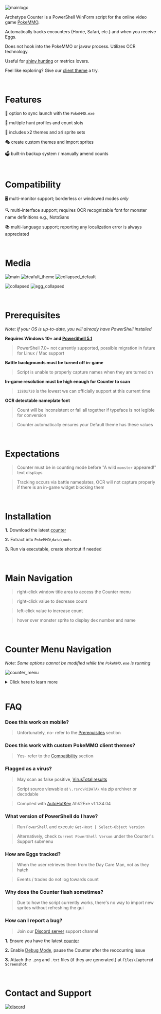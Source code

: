 ![mainlogo](https://cdn.discordapp.com/attachments/894130957588766770/995035312592015420/archetype.png)

Archetype Counter is a PowerShell WinForm script for the online video game [PokeMMO](https://pokemmo.com/).

Automatically tracks encounters (Horde, Safari, etc.) and when you receive Eggs.
 
Does not hook into the PokeMMO or javaw process. Utilizes OCR technology. 

Useful for [shiny hunting](https://marriland.com/guides/shiny-pokemon/) or metrics lovers.

Feel like exploring? Give our [client theme](https://github.com/ssjshields/archetype#readme) a try.

&nbsp;
# Features
🚀 option to sync launch with the `PokeMMO.exe`

📝 multiple hunt profiles and count slots

🎨 includes x2 themes and x4 sprite sets

🎭 create custom themes and import sprites

🗳️ built-in backup system / manually amend counts

&nbsp;
# Compatibility
🖥️ multi-monitor support; borderless or windowed modes *only*

🔍 multi-interface support; requires OCR recognizable font for monster name definitions e.g., NotoSans

📚 multi-language support; reporting any localization error is always appreciated

&nbsp;
# Media
![main](https://user-images.githubusercontent.com/88489119/200941569-133fae7d-f711-4159-8061-b5ba3be102dd.png)
![deafult_theme](https://user-images.githubusercontent.com/88489119/200941623-10bde8cd-4472-4f3b-9862-43fad321284c.png)
![collapsed_default](https://user-images.githubusercontent.com/88489119/200942039-f270c6fb-8153-416d-854c-60001b35ef74.png)

![collapsed](https://user-images.githubusercontent.com/88489119/200942013-09503dc8-2470-47a7-9a53-9fa13bfa7095.png)
![egg_collapsed](https://user-images.githubusercontent.com/88489119/200942027-cd20dbff-8193-403d-8c7f-1573d9d76ca6.png)



&nbsp;
# Prerequisites

*Note: If your OS is up-to-date, you will already have PowerShell installed*

**Requires Windows 10+ and [PowerShell 5.1](https://docs.microsoft.com/en-us/powershell/scripting/install/installing-powershell?view=powershell-7.2)**

> PowerShell 7.0+ not currently supported, possible migration in future for Linux / Mac support

**Battle backgrounds must be turned off in-game**

> Script is unable to properly capture names when they are turned on

**In-game resolution must be high enough for Counter to scan**

> `1280x720` is the lowest we can officially support at this current time

**OCR detectable nameplate font**

> Count will be inconsistent or fail all together if typeface is not legible for conversion

> Counter automatically ensures your Default theme has these values

&nbsp;
# Expectations
> Counter must be in counting mode before "A wild `monster` appeared!" text displays

> Tracking occurs via battle nameplates, OCR will not capture properly if there is an in-game widget blocking them

&nbsp;
# Installation
**1.** Download the latest [counter](https://github.com/ssjshields/archetype/archive/refs/heads/counter.zip)

**2.** Extract into `PokeMMO\data\mods`

**3.** Run via executable, create shortcut if needed

&nbsp;
# Main Navigation
> right-click window title area to access the Counter menu

> right-click value to decrease count

> left-click value to increase count

> hover over monster sprite to display dex number and name 

&nbsp;
# Counter Menu Navigation
*Note: Some options cannot be modified while the `PokeMMO.exe` is running*

![counter_menu](https://user-images.githubusercontent.com/88489119/200962673-4fd3c8de-01eb-4523-95ae-0dd44f1b0ec2.png)

<details>
  <summary>Click here to learn more</summary>
&nbsp;

### Language
> Select PokeMMO client language for OCR to detect

### Theme Selector
> Choose Counter themes and or collapsed mode 

### Sprite Selector
> Choose between several different monster sprite sets

### Detection Selector
> Choose the amount of monsters to track at one given time

### Clear Individual Slot
> Clear seen monsters from specific slot or Egg count

### Counter Mode
> Choose between expanded (default), collapsed (encounters) or collapsed (Eggs)

### Screen Mode
> Choose between 720p, HD (default) or 4K

### Hunt Profiles
> Choose or rename up to 5 different Counter profiles

### Backup
> Save the Counter in its current state to avoid possible lost config data, daily backup is automatic

### Support
> Seek assistance or report a bug

### Settings

*Note: Stopping the Counter with launch sync enabled will relaunch PokeMMO if the `PokeMMO.exe` is not found*

> Start the `PokeMMO.exe` after launching the Counter

> Set whether the Counter retains priority over the PokeMMO window or not

> Ignore the Windows operating system language

### Total Current Counts
> Displays the count between all seen monsters for a total count 

### Debug Mode
> Outputs data in the form of `.png` and `.txt` files for error reporting

> Open the debug file directory
</details>
&nbsp;

# FAQ
### Does this work on mobile?
> Unfortunately, no- refer to the [Prerequisites](https://github.com/ssjshields/archetype/tree/counter#prerequisites) section

### Does this work with custom PokeMMO client themes?
> Yes- refer to the [Compatibility](https://github.com/ssjshields/archetype/tree/counter#compatibility) section

### Flagged as a virus?
> May scan as false positive, [VirusTotal results](https://www.virustotal.com/gui/file/f12be5dac0ba60f8556c45116105fc76c6db024487559abb6ef96f55d3016273?nocache=1)

> Script source viewable at `\.rsrc\RCDATA\` via zip archiver or decodable

> Compiled with [AutoHotKey](https://www.autohotkey.com/) Ahk2Exe v1.1.34.04

### What version of PowerShell do I have?
> Run `PowerShell` and execute `Get-Host | Select-Object Version`

> Alternatively, check `Current PowerShell Verson` under the Counter's Support submenu

### How are Eggs tracked?
> When the user retrieves them from the Day Care Man, not as they hatch

> Events / trades do not log towards count

### Why does the Counter flash sometimes?
> Due to how the script currently works, there's no way to import new sprites without refreshing the gui

### How can I report a bug?
> Join our [Discord server](https://discord.gg/rYg7ntqQRY) support channel

**1.** Ensure you have the latest [counter](https://github.com/ssjshields/archetype/archive/refs/heads/counter.zip)

**2.** Enable [Debug Mode](https://github.com/ssjshields/archetype/tree/counter#debug-mode), pause the Counter after the reoccurring issue

**3.** Attach the `.png` and `.txt` files (if they are generated.) at `Files\Captured Screenshot`
</details>

&nbsp;
# Contact and Support
[![discord](https://assets-global.website-files.com/6257adef93867e50d84d30e2/62594fddd654fc29fcc07359_cb48d2a8d4991281d7a6a95d2f58195e.svg)](https://discord.gg/rYg7ntqQRY)

